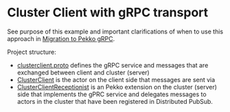 # Cluster Client with gRPC transport
	
See purpose of this example and important clarifications of when to use this approach in
[Migration to Pekko gRPC](https://pekko.apache.org/docs/pekko/current/cluster-client.html#migration-to-apache-pekko-grpc).

Project structure:

* [clusterclient.proto](src/main/protobuf/clusterclient.proto) defines the gRPC service and messages
  that are exchanged between client and cluster (server)
* [ClusterClient](src/main/scala/sample/cluster/client/grpc/ClusterClient.scala) is the actor on the client
  side that messages are sent via
* [ClusterClientReceptionist](src/main/scala/sample/cluster/client/grpc/ClusterClientReceptionist.scala)
  is an Pekko extension on the cluster (server) side that implements the gPRC service and delegates
  messages to actors in the cluster that have been registered in Distributed PubSub. 
